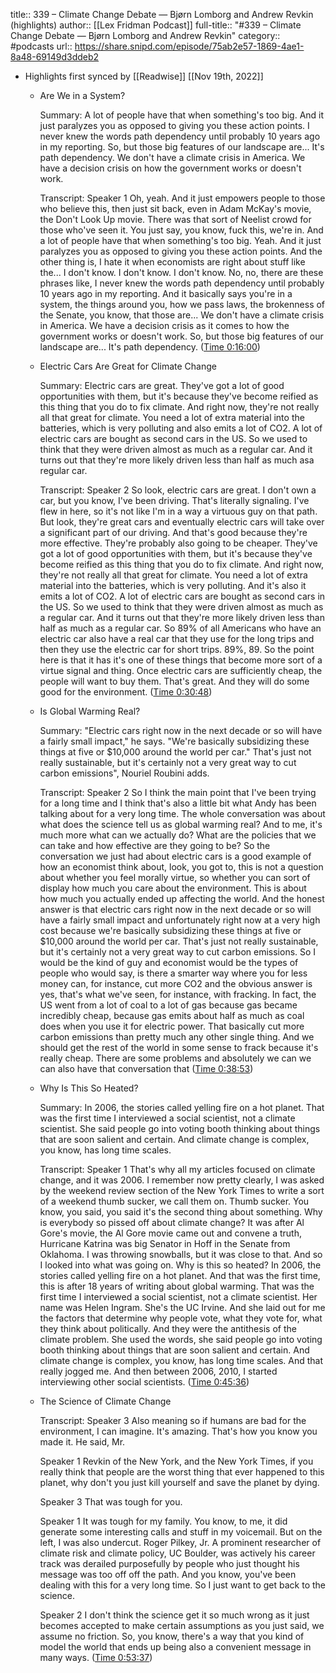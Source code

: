 title:: 339 – Climate Change Debate —  Bjørn Lomborg and Andrew Revkin (highlights)
author:: [[Lex Fridman Podcast]]
full-title:: "\#339 – Climate Change Debate —  Bjørn Lomborg and Andrew Revkin"
category:: #podcasts
url:: https://share.snipd.com/episode/75ab2e57-1869-4ae1-8a48-69149d3ddeb2

- Highlights first synced by [[Readwise]] [[Nov 19th, 2022]]
	- Are We in a System?
	  
	  Summary:
	  A lot of people have that when something's too big. And it just paralyzes you as opposed to giving you these action points. I never knew the words path dependency until probably 10 years ago in my reporting. So, but those big features of our landscape are... It's path dependency. We don't have a climate crisis in America. We have a decision crisis on how the government works or doesn't work.
	  
	  Transcript:
	  Speaker 1
	  Oh, yeah. And it just empowers people to those who believe this, then just sit back, even in Adam McKay's movie, the Don't Look Up movie. There was that sort of Neelist crowd for those who've seen it. You just say, you know, fuck this, we're in. And a lot of people have that when something's too big. Yeah. And it just paralyzes you as opposed to giving you these action points. And the other thing is, I hate it when economists are right about stuff like the... I don't know. I don't know. I don't know. No, no, there are these phrases like, I never knew the words path dependency until probably 10 years ago in my reporting. And it basically says you're in a system, the things around you, how we pass laws, the brokenness of the Senate, you know, that those are... We don't have a climate crisis in America. We have a decision crisis as it comes to how the government works or doesn't work. So, but those big features of our landscape are... It's path dependency. ([Time 0:16:00](https://share.snipd.com/snip/2a207302-5757-480a-8df9-66c2f7dbd19a))
	- Electric Cars Are Great for Climate Change
	  
	  Summary:
	  Electric cars are great. They've got a lot of good opportunities with them, but it's because they've become reified as this thing that you do to fix climate. And right now, they're not really all that great for climate. You need a lot of extra material into the batteries, which is very polluting and also emits a lot of CO2. A lot of electric cars are bought as second cars in the US. So we used to think that they were driven almost as much as a regular car. And it turns out that they're more likely driven less than half as much asa regular car.
	  
	  Transcript:
	  Speaker 2
	  So look, electric cars are great. I don't own a car, but you know, I've been driving. That's literally signaling. I've flew in here, so it's not like I'm in a way a virtuous guy on that path. But look, they're great cars and eventually electric cars will take over a significant part of our driving. And that's good because they're more effective. They're probably also going to be cheaper. They've got a lot of good opportunities with them, but it's because they've become reified as this thing that you do to fix climate. And right now, they're not really all that great for climate. You need a lot of extra material into the batteries, which is very polluting. And it's also it emits a lot of CO2. A lot of electric cars are bought as second cars in the US. So we used to think that they were driven almost as much as a regular car. And it turns out that they're more likely driven less than half as much as a regular car. So 89% of all Americans who have an electric car also have a real car that they use for the long trips and then they use the electric car for short trips. 89%, 89. So the point here is that it has it's one of these things that become more sort of a virtue signal and thing. Once electric cars are sufficiently cheap, the people will want to buy them. That's great. And they will do some good for the environment. ([Time 0:30:48](https://share.snipd.com/snip/f5ecc9a5-daf6-4f67-88f1-765b97c13f5e))
	- Is Global Warming Real?
	  
	  Summary:
	  "Electric cars right now in the next decade or so will have a fairly small impact," he says. "We're basically subsidizing these things at five or $10,000 around the world per car." That's just not really sustainable, but it's certainly not a very great way to cut carbon emissions", Nouriel Roubini adds.
	  
	  Transcript:
	  Speaker 2
	  So I think the main point that I've been trying for a long time and I think that's also a little bit what Andy has been talking about for a very long time. The whole conversation was about what does the science tell us as global warming real? And to me, it's much more what can we actually do? What are the policies that we can take and how effective are they going to be? So the conversation we just had about electric cars is a good example of how an economist think about, look, you got to, this is not a question about whether you feel morally virtue, so whether you can sort of display how much you care about the environment. This is about how much you actually ended up affecting the world. And the honest answer is that electric cars right now in the next decade or so will have a fairly small impact and unfortunately right now at a very high cost because we're basically subsidizing these things at five or $10,000 around the world per car. That's just not really sustainable, but it's certainly not a very great way to cut carbon emissions. So I would be the kind of guy and economist would be the types of people who would say, is there a smarter way where you for less money can, for instance, cut more CO2 and the obvious answer is yes, that's what we've seen, for instance, with fracking. In fact, the US went from a lot of coal to a lot of gas because gas became incredibly cheap, because gas emits about half as much as coal does when you use it for electric power. That basically cut more carbon emissions than pretty much any other single thing. And we should get the rest of the world in some sense to frack because it's really cheap. There are some problems and absolutely we can we can also have that conversation that ([Time 0:38:53](https://share.snipd.com/snip/c939e293-9fee-4584-80a7-23c7c68aafe0))
	- Why Is This So Heated?
	  
	  Summary:
	  In 2006, the stories called yelling fire on a hot planet. That was the first time I interviewed a social scientist, not a climate scientist. She said people go into voting booth thinking about things that are soon salient and certain. And climate change is complex, you know, has long time scales.
	  
	  Transcript:
	  Speaker 1
	  That's why all my articles focused on climate change, and it was 2006. I remember now pretty clearly, I was asked by the weekend review section of the New York Times to write a sort of a weekend thumb sucker, we call them on. Thumb sucker. You know, you said, you said it's the second thing about something. Why is everybody so pissed off about climate change? It was after Al Gore's movie, the Al Gore movie came out and convene a truth, Hurricane Katrina was big Senator in Hoff in the Senate from Oklahoma. I was throwing snowballs, but it was close to that. And so I looked into what was going on. Why is this so heated? In 2006, the stories called yelling fire on a hot planet. And that was the first time, this is after 18 years of writing about global warming. That was the first time I interviewed a social scientist, not a climate scientist. Her name was Helen Ingram. She's the UC Irvine. And she laid out for me the factors that determine why people vote, what they vote for, what they think about politically. And they were the antithesis of the climate problem. She used the words, she said people go into voting booth thinking about things that are soon salient and certain. And climate change is complex, you know, has long time scales. And that really jogged me. And then between 2006, 2010, I started interviewing other social scientists. ([Time 0:45:36](https://share.snipd.com/snip/59cd9c29-0af9-4ddf-8afa-7e4208d3a594))
	- The Science of Climate Change
	  
	  Transcript:
	  Speaker 3
	  Also meaning so if humans are bad for the environment, I can imagine. It's amazing. That's how you know you made it. He said, Mr.
	  
	  Speaker 1
	  Revkin of the New York, and the New York Times, if you really think that people are the worst thing that ever happened to this planet, why don't you just kill yourself and save the planet by dying.
	  
	  Speaker 3
	  That was tough for you.
	  
	  Speaker 1
	  It was tough for my family. You know, to me, it did generate some interesting calls and stuff in my voicemail. But on the left, I was also undercut. Roger Pilkey, Jr. A prominent researcher of climate risk and climate policy, UC Boulder, was actively his career track was derailed purposefully by people who just thought his message was too off off the path. And you know, you've been dealing with this for a very long time. So I just want to get back to the science.
	  
	  Speaker 2
	  I don't think the science get it so much wrong as it just becomes accepted to make certain assumptions as you just said, we assume no friction. So, you know, there's a way that you kind of model the world that ends up being also a convenient message in many ways. ([Time 0:53:37](https://share.snipd.com/snip/3c63acfe-7927-4a3a-9556-2ead2d333807))